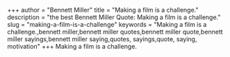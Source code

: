 +++
author = "Bennett Miller"
title = "Making a film is a challenge."
description = "the best Bennett Miller Quote: Making a film is a challenge."
slug = "making-a-film-is-a-challenge"
keywords = "Making a film is a challenge.,bennett miller,bennett miller quotes,bennett miller quote,bennett miller sayings,bennett miller saying,quotes, sayings,quote, saying, motivation"
+++
Making a film is a challenge.

